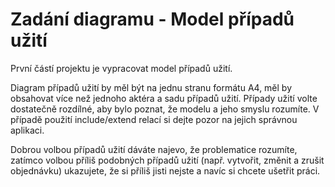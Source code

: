 # Zadání diagramu - Model případů užití

První částí projektu je vypracovat model případů užití.

Diagram případů užití by měl být na jednu stranu formátu A4, měl by obsahovat více než jednoho aktéra a sadu případů užití. Případy užití volte dostatečně rozdílné, aby bylo poznat, že modelu a jeho smyslu rozumíte. V případě použití include/extend relací si dejte pozor na jejich správnou aplikaci.

Dobrou volbou případů užití dáváte najevo, že problematice rozumíte, zatímco volbou příliš podobných případů užití (např. vytvořit, změnit a zrušit objednávku) ukazujete, že si příliš jisti nejste a navíc si chcete ušetřit práci.
